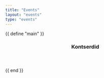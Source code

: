 ```yaml
---
title: "Events"
layout: "events"
type: "events"
---
```


{{ define "main" }}
<section class="container page">
<article>
<header>
      <h1>Kontserdid</h1>
    </header>
<div id="events">
    <!-- The events will be populated by your JavaScript -->
</div>
</article>
</section>
<script src="/js/events.js"></script>
{{ end }}